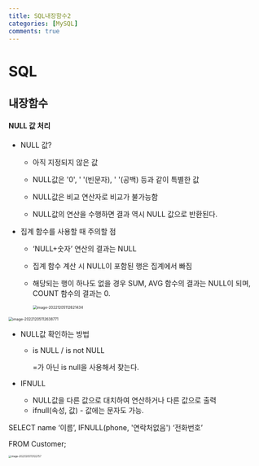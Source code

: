 ```yaml
---
title: SQL내장함수2
categories: [MySQL]
comments: true
---
```




# SQL

## 내장함수

#### NULL 값 처리

- NULL 값?

  - 아직 지정되지 않은 값

  - NULL값은 '0', ' '(빈문자), ' '(공백) 등과 같이 특별한 값

  - NULL값은 비교 연산자로 비교가 불가능함

  - NULL값의 연산을 수행하면 결과 역시  NULL 값으로 반환된다.

- 집계 함수를 사용할 때 주의할 점

  - ‘NULL+숫자’ 연산의 결과는 NULL

  - 집계 함수 계산 시 NULL이 포함된 행은 집계에서 빠짐

  - 해당되는 행이 하나도 없을 경우 SUM, AVG 함수의 결과는 NULL이 되며, 
     COUNT 함수의 결과는 0.

    

    

    <img src="C:\Users\LG\AppData\Roaming\Typora\typora-user-images\image-20221205112621434.png" alt="image-20221205112621434" style="zoom:50%;" />

<img src="C:\Users\LG\AppData\Roaming\Typora\typora-user-images\image-20221205112638771.png" alt="image-20221205112638771" style="zoom:50%;" />





- NULL값 확인하는 방법 

  - is NULL / is not NULL

    =가 아닌 is null을 사용해서 찾는다.

- IFNULL 
  - NULL값을 다른 값으로 대치하여 연산하거나 다른 값으로 출력
  - ifnull(속성, 값) - 값에는 문자도 가능.



SELECT  name ‘이름’, IFNULL(phone, '연락처없음') ‘전화번호’

FROM  Customer;

<img src="C:\Users\LG\AppData\Roaming\Typora\typora-user-images\image-20221205113122757.png" alt="image-20221205113122757" style="zoom:33%;" />